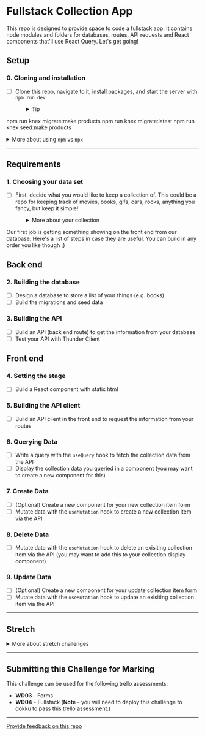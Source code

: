 # Fullstack Collection App

This repo is designed to provide space to code a fullstack app. It contains node modules and folders for databases, routes, API requests and React components that'll use React Query. Let's get going!

## Setup

### 0. Cloning and installation

- [ ] Clone this repo, navigate to it, install packages, and start the server with `npm run dev`
  <details style="padding-left: 2em">
    <summary>Tip</summary>

    You may also want to start a new branch
    ```sh
    cd my-fullstack-collection
    npm i
    git checkout -b <branchname>
    npm run dev
    ```

npm run knex migrate:make products 
npm run knex migrate:latest 
npm run knex seed:make products   </details>

<details>
  <summary>More about using <code>npm</code> vs <code>npx</code></summary>

  - When running knex, run `npm run knex <command>`, e.g. `npm run knex migrate:latest` rather than using `npx`
</details>

---

## Requirements

### 1. Choosing your data set

- [ ] First, decide what you would like to keep a collection of. This could be a repo for keeping track of movies, books, gifs, cars, rocks, anything you fancy, but keep it simple!
  <details style="padding-left: 2em">
    <summary>More about your collection</summary>

    **Note:** the aim is to have some simple data. If you think you might need more than one database table, or have lots of details you want to store, how could you simplify the information you're keeping track of? Leave more complex data until later in the project. For example, I want to keep track of books that I want to read, ones that I have read, and ones that I own. To start with though, let's keep track of the books themselves. My data might look like:

    |id|title|author|
    |---|---|---|
    | 1 | Ready Player One | Ernest Cline |
    | 2 | Throwing Rocks at the Google Bus | Douglas Rushkoff |

Our first job is getting something showing on the front end from our database. Here's a list of steps in case they are useful. You can build in any order you like though ;)

## Back end

### 2. Building the database

- [ ] Design a database to store a list of your things (e.g. books)
- [ ] Build the migrations and seed data

### 3. Building the API
- [ ] Build an API (back end route) to get the information from your database
- [ ] Test your API with Thunder Client

## Front end

### 4. Setting the stage
- [ ] Build a React component with static html

### 5. Building the API client
- [ ] Build an API client in the front end to request the information from your routes

### 6. Querying Data 
- [ ] Write a query with the `useQuery` hook to fetch the collection data from the API
- [ ] Display the collection data you queried in a component (you may want to create a new component for this)

### 7. Create Data
- [ ] (Optional) Create a new component for your new collection item form
- [ ] Mutate data with the `useMutation` hook to create a new collection item via the API 

### 8. Delete Data
- [ ] Mutate data with the `useMutation` hook to delete an exisiting collection item via the API (you may want to add this to your collection display component)

### 9. Update Data
- [ ] (Optional) Create a new component for your update collection item form
- [ ] Mutate data with the `useMutation` hook to update an exisiting collection item via the API 

---

## Stretch

<details>
  <summary>More about stretch challenges</summary>
  
  - Forms can be tough to build accessibly. First ensure all parts of your form can be reached and used with keyboard-only navigation. Then test your form page with the WAVE browser extension, and fix any accessibility issues it detects
  - Is there any complex data you chose to not include earlier or any way you could expand this dataset?
    - You might have some other information (e.g. unread books vs. read books) that should be included in your database design, and this may require adjusting your database design
  - Could you add an external API (maybe an inspirational quote in the footer?)
  - If you haven't already, CSS!
</details>

---

## Submitting this Challenge for Marking
This challenge can be used for the following trello assessments:

- **WD03** - Forms
- **WD04** - Fullstack (**Note** - you will need to deploy this challenge to dokku to pass this trello assessment.)

---
[Provide feedback on this repo](https://docs.google.com/forms/d/e/1FAIpQLSfw4FGdWkLwMLlUaNQ8FtP2CTJdGDUv6Xoxrh19zIrJSkvT4Q/viewform?usp=pp_url&entry.1958421517=my-fullstack-collection)
